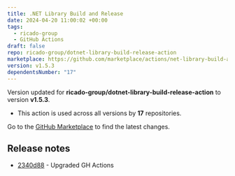 ```yaml
---
title: .NET Library Build and Release
date: 2024-04-20 11:00:02 +00:00
tags:
  - ricado-group
  - GitHub Actions
draft: false
repo: ricado-group/dotnet-library-build-release-action
marketplace: https://github.com/marketplace/actions/net-library-build-and-release
version: v1.5.3
dependentsNumber: "17"
---
```



Version updated for **ricado-group/dotnet-library-build-release-action** to version **v1.5.3**.
- This action is used across all versions by **17** repositories.

Go to the [GitHub Marketplace](https://github.com/marketplace/actions/net-library-build-and-release) to find the latest changes.

## Release notes

- [2340d88](http://github.com/ricado-group/dotnet-library-build-release-action/commit/2340d88ea2545e791d44c97216737b2029ed6da4) - Upgraded GH Actions
